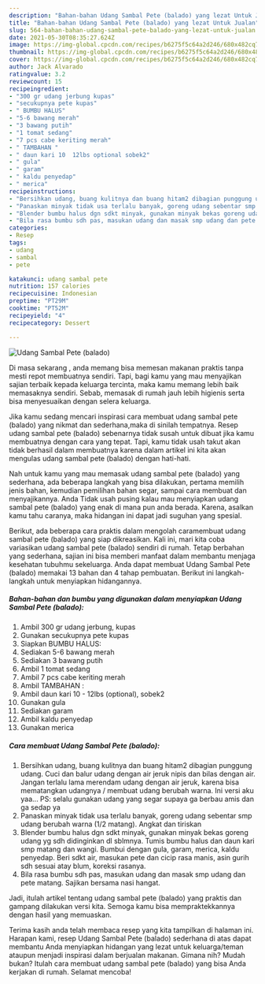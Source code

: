 ```yaml
---
description: "Bahan-bahan Udang Sambal Pete (balado) yang lezat Untuk Jualan"
title: "Bahan-bahan Udang Sambal Pete (balado) yang lezat Untuk Jualan"
slug: 564-bahan-bahan-udang-sambal-pete-balado-yang-lezat-untuk-jualan
date: 2021-05-30T08:35:27.624Z
image: https://img-global.cpcdn.com/recipes/b6275f5c64a2d246/680x482cq70/udang-sambal-pete-balado-foto-resep-utama.jpg
thumbnail: https://img-global.cpcdn.com/recipes/b6275f5c64a2d246/680x482cq70/udang-sambal-pete-balado-foto-resep-utama.jpg
cover: https://img-global.cpcdn.com/recipes/b6275f5c64a2d246/680x482cq70/udang-sambal-pete-balado-foto-resep-utama.jpg
author: Jack Alvarado
ratingvalue: 3.2
reviewcount: 15
recipeingredient:
- "300 gr udang jerbung kupas"
- "secukupnya pete kupas"
- " BUMBU HALUS"
- "5-6 bawang merah"
- "3 bawang putih"
- "1 tomat sedang"
- "7 pcs cabe keriting merah"
- " TAMBAHAN "
- " daun kari 10  12lbs optional sobek2"
- " gula"
- " garam"
- " kaldu penyedap"
- " merica"
recipeinstructions:
- "Bersihkan udang, buang kulitnya dan buang hitam2 dibagian punggung udang. Cuci dan balur udang dengan air jeruk nipis dan bilas dengan air. Jangan terlalu lama merendam udang dengan air jeruk, karena bisa mematangkan udangnya / membuat udang berubah warna. Ini versi aku yaa... PS: selalu gunakan udang yang segar supaya ga berbau amis dan ga sedap ya"
- "Panaskan minyak tidak usa terlalu banyak, goreng udang sebentar smp udang berubah warna (1/2 matang). Angkat dan tiriskan"
- "Blender bumbu halus dgn sdkt minyak, gunakan minyak bekas goreng udang yg sdh didinginkan dl sblmnya. Tumis bumbu halus dan daun kari smp matang dan wangi. Bumbui dengan gula, garam, merica, kaldu penyedap. Beri sdkt air, masukan pete dan cicip rasa manis, asin gurih sdh sesuai atay blum, koreksi rasanya."
- "Bila rasa bumbu sdh pas, masukan udang dan masak smp udang dan pete matang. Sajikan bersama nasi hangat."
categories:
- Resep
tags:
- udang
- sambal
- pete

katakunci: udang sambal pete 
nutrition: 157 calories
recipecuisine: Indonesian
preptime: "PT29M"
cooktime: "PT52M"
recipeyield: "4"
recipecategory: Dessert

---
```



![Udang Sambal Pete (balado)](https://img-global.cpcdn.com/recipes/b6275f5c64a2d246/680x482cq70/udang-sambal-pete-balado-foto-resep-utama.jpg)

Di masa  sekarang , anda memang bisa memesan makanan praktis tanpa mesti repot membuatnya sendiri. Tapi, bagi kamu yang mau menyajikan sajian terbaik kepada keluarga tercinta, maka kamu memang lebih baik memasaknya sendiri. Sebab, memasak di rumah jauh lebih higienis serta bisa menyesuaikan dengan selera keluarga.

Jika kamu sedang mencari inspirasi cara membuat udang sambal pete (balado) yang nikmat dan sederhana,maka di sinilah tempatnya. Resep udang sambal pete (balado)  sebenarnya tidak susah untuk dibuat jika kamu membuatnya dengan cara yang tepat. Tapi, kamu tidak usah takut akan tidak berhasil dalam membuatnya 
karena dalam artikel ini kita akan mengulas udang sambal pete (balado) dengan hati-hati.  



Nah untuk kamu yang mau memasak udang sambal pete (balado) yang sederhana, ada beberapa langkah yang bisa dilakukan, pertama memilih jenis bahan, kemudian pemilihan bahan segar, sampai cara membuat dan menyajikannya. Anda Tidak usah pusing kalau mau menyiapkan udang sambal pete (balado) yang enak di mana pun anda berada. Karena, asalkan kamu  tahu caranya, maka hidangan ini dapat jadi suguhan yang spesial.

Berikut, ada beberapa cara praktis  dalam mengolah caramembuat udang sambal pete (balado) yang siap dikreasikan. Kali ini, mari kita coba variasikan udang sambal pete (balado) sendiri di rumah. Tetap berbahan yang sederhana, sajian ini bisa memberi manfaat dalam membantu menjaga kesehatan tubuhmu sekeluarga. Anda dapat membuat Udang Sambal Pete (balado) memakai 13 bahan dan 4 tahap pembuatan. Berikut ini langkah-langkah untuk menyiapkan hidangannya.

<!--inarticleads1-->

##### Bahan-bahan dan bumbu yang digunakan dalam menyiapkan Udang Sambal Pete (balado):

1. Ambil 300 gr udang jerbung, kupas
1. Gunakan secukupnya pete kupas
1. Siapkan  BUMBU HALUS:
1. Sediakan 5-6 bawang merah
1. Sediakan 3 bawang putih
1. Ambil 1 tomat sedang
1. Ambil 7 pcs cabe keriting merah
1. Ambil  TAMBAHAN :
1. Ambil  daun kari 10 - 12lbs (optional), sobek2
1. Gunakan  gula
1. Sediakan  garam
1. Ambil  kaldu penyedap
1. Gunakan  merica




<!--inarticleads2-->

##### Cara membuat Udang Sambal Pete (balado):

1. Bersihkan udang, buang kulitnya dan buang hitam2 dibagian punggung udang. Cuci dan balur udang dengan air jeruk nipis dan bilas dengan air. Jangan terlalu lama merendam udang dengan air jeruk, karena bisa mematangkan udangnya / membuat udang berubah warna. Ini versi aku yaa... PS: selalu gunakan udang yang segar supaya ga berbau amis dan ga sedap ya
1. Panaskan minyak tidak usa terlalu banyak, goreng udang sebentar smp udang berubah warna (1/2 matang). Angkat dan tiriskan
1. Blender bumbu halus dgn sdkt minyak, gunakan minyak bekas goreng udang yg sdh didinginkan dl sblmnya. Tumis bumbu halus dan daun kari smp matang dan wangi. Bumbui dengan gula, garam, merica, kaldu penyedap. Beri sdkt air, masukan pete dan cicip rasa manis, asin gurih sdh sesuai atay blum, koreksi rasanya.
1. Bila rasa bumbu sdh pas, masukan udang dan masak smp udang dan pete matang. Sajikan bersama nasi hangat.




Jadi, itulah artikel tentang  udang sambal pete (balado)  yang praktis dan gampang dilakukan versi kita. Semoga kamu bisa mempraktekkannya dengan hasil yang memuaskan. 

Terima kasih anda telah membaca resep yang kita tampilkan di halaman ini. Harapan kami, resep  Udang Sambal Pete (balado) sederhana di atas dapat membantu Anda menyiapkan hidangan yang lezat untuk keluarga/teman ataupun menjadi inspirasi dalam berjualan makanan. Gimana nih? Mudah bukan? Itulah cara membuat udang sambal pete (balado) yang bisa Anda kerjakan di rumah. Selamat mencoba!

